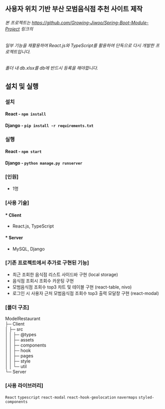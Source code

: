 ## 사용자 위치 기반 부산 모범음식점 추천 사이트 제작

###### 본 프로젝트는 https://github.com/Growing-Jiwoo/Spring-Boot-Module-Project 링크의

###### 일부 기능을 재활용하여 React.js와 TypeScript를 활용하여 단독으로 다시 개발한 프로젝트입니다.

###### 폴더 내 db.xlsx를 db에 반드시 등록을 해야합니다.

## 설치 및 실행

### 설치

#### React - `npm install`

#### Django - `pip install -r requirements.txt`

### 실행

#### React - `npm start`

#### Django - `python manage.py runserver`

### [인원]

- 1명

### [사용 기술]

#### * Client
- React.js, TypeScript

#### * Server
- MySQL, Django

### [기존 프로젝트에서 추가로 구현된 기능]

- 최근 조회한 음식점 리스트 사이드바 구현 (local storage)
- 음식점 조회시 조회수 카운팅 구현
- 모범음식점 조회수 top3 차트 및 테이블 구현 (react-table, nivo)
- 로그인 시 사용자 근처 모범음식점 조회수 top3 출력 모달창 구현 (react-modal)

### [폴더 구조]

ModelRestaurant  
├─ Client  
│ ├─ src  
│ │ ├─ @types  
│ │ ├─ assets  
│ │ ├─ components  
│ │ ├─ hook  
│ │ ├─ pages  
│ │ ├─ style  
│ │ └─ util  
└─ Server

### [사용 라이브러리]

`React` `typescript` `react-modal` `react-hook-geolocation` `navermaps` `styled-components` 
